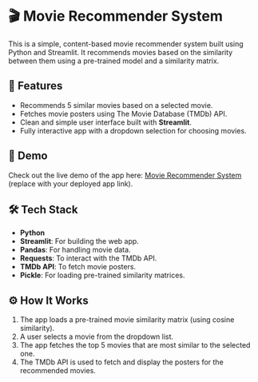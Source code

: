 # 🎬 Movie Recommender System

This is a simple, content-based movie recommender system built using Python and Streamlit. It recommends movies based on the similarity between them using a pre-trained model and a similarity matrix.

## 📌 Features

- Recommends 5 similar movies based on a selected movie.
- Fetches movie posters using The Movie Database (TMDb) API.
- Clean and simple user interface built with **Streamlit**.
- Fully interactive app with a dropdown selection for choosing movies.

## 🚀 Demo

Check out the live demo of the app here: [Movie Recommender System](https://your-app-url.streamlit.app) (replace with your deployed app link).

## 🛠️ Tech Stack

- **Python**
- **Streamlit**: For building the web app.
- **Pandas**: For handling movie data.
- **Requests**: To interact with the TMDb API.
- **TMDb API**: To fetch movie posters.
- **Pickle**: For loading pre-trained similarity matrices.

## ⚙️ How It Works

1. The app loads a pre-trained movie similarity matrix (using cosine similarity).
2. A user selects a movie from the dropdown list.
3. The app fetches the top 5 movies that are most similar to the selected one.
4. The TMDb API is used to fetch and display the posters for the recommended movies.

